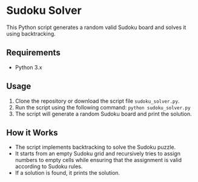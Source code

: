 # Sudoku Solver

This Python script generates a random valid Sudoku board and solves it using backtracking.

## Requirements

- Python 3.x

## Usage

1. Clone the repository or download the script file `sudoku_solver.py`.
2. Run the script using the following command:
   `python sudoku_solver.py`
3. The script will generate a random Sudoku board and print the solution.

## How it Works

- The script implements backtracking to solve the Sudoku puzzle.
- It starts from an empty Sudoku grid and recursively tries to assign numbers to empty cells while ensuring that the assignment is valid according to Sudoku rules.
- If a solution is found, it prints the solution.
